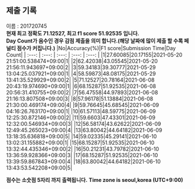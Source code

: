 


  
## 제출 기록  
이름 : 201720745  
**현재 최고 정확도 71.12527, 최고 f1 score 51.92535 입니다.**  
**Day Count가 음수인 경우 감점 제출을 의미 합니다.(해당 날짜에 많이 제출 할 수록 페널티 점수가 커집니다.)**
|No|Accuracy(%)|F1 score|Submission Time|Day Count|
| :---: | :---: | :---: | :---: | :---: |
|1|27.60085|20.17155|2021-05-20 21:51:00.538474+09:00|1|
|2|62.42038|43.05545|2021-05-20 21:56:11.943697+09:00|2|
|3|59.34183|39.30777|2021-05-29 13:04:25.037921+09:00|1|
|4|58.59873|48.08175|2021-05-29 13:41:35.529929+09:00|2|
|5|71.12527|20.78164|2021-06-08 20:43:19.974690+09:00|1|
|6|68.15287|51.92535|2021-06-08 20:56:31.410755+09:00|2|
|7|56.47558|44.97893|2021-06-08 21:16:13.807508+09:00|3|
|8|57.96178|51.13884|2021-06-08 21:30:00.469174+09:00|4|
|9|59.76645|45.68545|2021-06-09 04:16:26.763170+09:00|1|
|10|61.57113|48.59775|2021-06-09 12:25:30.872146+09:00|2|
|11|59.6603|47.43301|2021-06-09 12:32:00.546934+09:00|3|
|12|56.58174|43.62622|2021-06-09 12:49:45.265023+09:00|4|
|13|63.80042|44.64182|2021-06-09 13:18:35.636818+09:00|5|
|14|59.02335|45.29141|2021-06-10 13:02:31.155882+09:00|1|
|15|68.15287|51.92535|2021-06-10 13:32:44.435346+09:00|2|
|16|50.21231|43.79782|2021-06-10 13:36:59.928366+09:00|3|
|17|68.15287|51.92535|2021-06-10 13:39:59.867843+09:00|4|
|18|63.80042|44.64182|2021-06-10 13:43:53.542208+09:00|5|


**점수는 소숫점 5자리 까지 출력됩니다.**
**Time zone is seoul,korea (UTC+9:00)**
